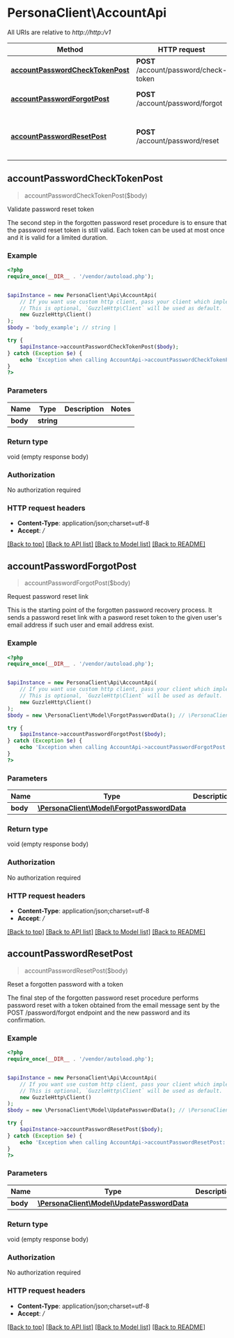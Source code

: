 # PersonaClient\AccountApi

All URIs are relative to *http://http:/v1*

Method | HTTP request | Description
------------- | ------------- | -------------
[**accountPasswordCheckTokenPost**](AccountApi.md#accountPasswordCheckTokenPost) | **POST** /account/password/check-token | Validate password reset token
[**accountPasswordForgotPost**](AccountApi.md#accountPasswordForgotPost) | **POST** /account/password/forgot | Request password reset link
[**accountPasswordResetPost**](AccountApi.md#accountPasswordResetPost) | **POST** /account/password/reset | Reset a forgotten password with a token



## accountPasswordCheckTokenPost

> accountPasswordCheckTokenPost($body)

Validate password reset token

The second step in the forgotten password reset procedure is to ensure that the password reset token is still valid. Each token can be used at most once and it is valid for a limited duration.

### Example

```php
<?php
require_once(__DIR__ . '/vendor/autoload.php');


$apiInstance = new PersonaClient\Api\AccountApi(
    // If you want use custom http client, pass your client which implements `GuzzleHttp\ClientInterface`.
    // This is optional, `GuzzleHttp\Client` will be used as default.
    new GuzzleHttp\Client()
);
$body = 'body_example'; // string | 

try {
    $apiInstance->accountPasswordCheckTokenPost($body);
} catch (Exception $e) {
    echo 'Exception when calling AccountApi->accountPasswordCheckTokenPost: ', $e->getMessage(), PHP_EOL;
}
?>
```

### Parameters


Name | Type | Description  | Notes
------------- | ------------- | ------------- | -------------
 **body** | **string**|  |

### Return type

void (empty response body)

### Authorization

No authorization required

### HTTP request headers

- **Content-Type**: application/json;charset=utf-8
- **Accept**: */*

[[Back to top]](#) [[Back to API list]](../../README.md#documentation-for-api-endpoints)
[[Back to Model list]](../../README.md#documentation-for-models)
[[Back to README]](../../README.md)


## accountPasswordForgotPost

> accountPasswordForgotPost($body)

Request password reset link

This is the starting point of the forgotten password recovery process. It sends a password reset link with a pasword reset token to the given user's email address if such user and email address exist.

### Example

```php
<?php
require_once(__DIR__ . '/vendor/autoload.php');


$apiInstance = new PersonaClient\Api\AccountApi(
    // If you want use custom http client, pass your client which implements `GuzzleHttp\ClientInterface`.
    // This is optional, `GuzzleHttp\Client` will be used as default.
    new GuzzleHttp\Client()
);
$body = new \PersonaClient\Model\ForgotPasswordData(); // \PersonaClient\Model\ForgotPasswordData | 

try {
    $apiInstance->accountPasswordForgotPost($body);
} catch (Exception $e) {
    echo 'Exception when calling AccountApi->accountPasswordForgotPost: ', $e->getMessage(), PHP_EOL;
}
?>
```

### Parameters


Name | Type | Description  | Notes
------------- | ------------- | ------------- | -------------
 **body** | [**\PersonaClient\Model\ForgotPasswordData**](../Model/ForgotPasswordData.md)|  |

### Return type

void (empty response body)

### Authorization

No authorization required

### HTTP request headers

- **Content-Type**: application/json;charset=utf-8
- **Accept**: */*

[[Back to top]](#) [[Back to API list]](../../README.md#documentation-for-api-endpoints)
[[Back to Model list]](../../README.md#documentation-for-models)
[[Back to README]](../../README.md)


## accountPasswordResetPost

> accountPasswordResetPost($body)

Reset a forgotten password with a token

The final step of the forgotten password reset procedure performs password reset with a token obtained from the email message sent by the POST /password/forgot endpoint and the new password and its confirmation.

### Example

```php
<?php
require_once(__DIR__ . '/vendor/autoload.php');


$apiInstance = new PersonaClient\Api\AccountApi(
    // If you want use custom http client, pass your client which implements `GuzzleHttp\ClientInterface`.
    // This is optional, `GuzzleHttp\Client` will be used as default.
    new GuzzleHttp\Client()
);
$body = new \PersonaClient\Model\UpdatePasswordData(); // \PersonaClient\Model\UpdatePasswordData | 

try {
    $apiInstance->accountPasswordResetPost($body);
} catch (Exception $e) {
    echo 'Exception when calling AccountApi->accountPasswordResetPost: ', $e->getMessage(), PHP_EOL;
}
?>
```

### Parameters


Name | Type | Description  | Notes
------------- | ------------- | ------------- | -------------
 **body** | [**\PersonaClient\Model\UpdatePasswordData**](../Model/UpdatePasswordData.md)|  |

### Return type

void (empty response body)

### Authorization

No authorization required

### HTTP request headers

- **Content-Type**: application/json;charset=utf-8
- **Accept**: */*

[[Back to top]](#) [[Back to API list]](../../README.md#documentation-for-api-endpoints)
[[Back to Model list]](../../README.md#documentation-for-models)
[[Back to README]](../../README.md)

